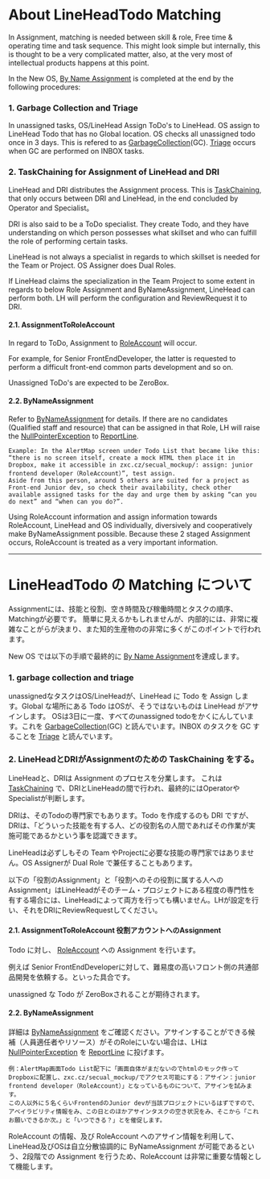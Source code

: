 About LineHeadTodo Matching
=================================================================
In Assignment, matching is needed between skill & role, Free time & operating time and task sequence.
This might look simple but internally, this is thought to be a very complicated matter, also, at the very most of intellectual products happens at this point.

In the New OS, [By Name Assignment](/OS/Assigner/AssignbynameAndTodo.md) is completed at the end by the following procedures:



### 1. Garbage Collection and Triage
In unassigned tasks, OS/LineHead Assign ToDo's to LineHead. OS assign to LineHead Todo that has no Global location.
OS checks all unassigned todo once in 3 days. This is refered to as [GarbageCollection](/OS/Assigner/GarbageCollection.md)(GC). [Triage](/Workflow/Tasking) occurs when GC are performed on INBOX tasks.




### 2. TaskChaining for Assignment of LineHead and DRI
LineHead and DRI distributes the Assignment process.
This is [TaskChaining](/Workflow/TaskChaining.md), that only occurs between DRI and LineHead, in the end concluded by Operator and Specialist。



DRI is also said to be a ToDo specialist. They create Todo, and they have understanding on which person possesses what skillset and who can fulfill the role of performing certain tasks.

LineHead is not always a specialist in regards to which skillset is needed for the Team or Project. OS Assigner does Dual Roles.

If LineHead claims the specialization in the Team Project to some extent in regards to below Role Assignment and ByNameAssignment, LineHead can perform both. LH will perform the configuration and ReviewRequest it to DRI.

#### 2.1. AssignmentToRoleAccount
In regard to ToDo, Assignment to [RoleAccount](/Workflow/RoleAccount.md) will occur.

For example, for Senior FrontEndDeveloper, the latter is requested to perform a difficult front-end common parts development and so on.

Unassigned ToDo's are expected to be ZeroBox.

#### 2.2. ByNameAssignment
Refer to [ByNameAssignment](/OS/Assigner/ByNameAssignment.md) for details. If there are no candidates (Qualified staff and resource) that can be assigned in that Role, LH will raise the [NullPointerException](/OS/Patrol/NullPointerException.md) to  [ReportLine](/Workflow/Vertical/ReportLine.md).

```
Example: In the AlertMap screen under Todo List that became like this: “there is no screen itself, create a mock HTML then place it in Dropbox, make it accessible in zxc.cz/secual_mockup/: assign: junior frontend developer（RoleAccount）”, test assign. 
Aside from this person, around 5 others are suited for a project as Front-end Junior dev, so check their availability, check other available assigned tasks for the day and urge them by asking “can you do next” and “when can you do?”.
```


Using RoleAccount information and assign information towards RoleAccount,  LineHead and OS individually, diversively and cooperatively make ByNameAssignment possible. Because these 2 staged Assignment occurs, RoleAccount is treated as a very important information.

-------

LineHeadTodo の Matching について
=================================================================
Assignmentには、技能と役割、空き時間及び稼働時間とタスクの順序、Matchingが必要です。
簡単に見えるかもしれませんが、内部的には、非常に複雑なことがらが決まり、また知的生産物のの非常に多くがこのポイントで行われます。

New OS では以下の手順で最終的に [By Name Assignment](/OS/Assigner/AssignbynameAndTodo.md)を達成します。



### 1. garbage collection and triage
unassignedなタスクはOS/LineHeadが、LineHead に Todo を Assign します。Global な場所にある Todo はOSが、そうではないものは LineHead がアサインします。
OSは3日に一度、すべてのunassigned todoをかくにんしています。これを [GarbageCollection](/OS/Assigner/GarbageCollection.md)(GC) と読んでいます。INBOX のタスクを GC することを [Triage](/Workflow/Tasking) と読んでいます。




### 2. LineHeadとDRIがAssignmentのための TaskChaining をする。
LineHeadと、DRIは Assignment のプロセスを分業します。
これは[TaskChaining](/Workflow/TaskChaining.md) で、DRIとLineHeadの間で行われ、最終的にはOperatorやSpecialistが判断します。



DRIは、そのTodoの専門家でもあります。Todo を作成するのも DRI ですが、DRIは、「どういった技能を有する人、どの役割名の人間であればその作業が実施可能であるかという事を認識できます。

LineHeadは必ずしもその Team やProjectに必要な技能の専門家ではありません。OS Assignerが Dual Role で兼任することもあります。

以下の「役割のAssignment」と「役割へのその役割に属する人へのAssignment」はLineHeadがそのチーム・プロジェクトにある程度の専門性を有する場合には、LineHeadによって両方を行っても構いません。LHが設定を行い、それをDRIにReviewRequestしてください。

#### 2.1. AssignmentToRoleAccount 役割アカウントへのAssignment
Todo に対し、 [RoleAccount](/Workflow/RoleAccount.md) への Assignment を行います。

例えば Senior FrontEndDeveloperに対して、難易度の高いフロント側の共通部品開発を依頼する。といった具合です。

unassigned な Todo が ZeroBoxされることが期待されます。

#### 2.2. ByNameAssignment
詳細は [ByNameAssignment](/OS/Assigner/ByNameAssignment.md) をご確認ください。アサインすることができる候補（人員適任者やリソース）がそのRoleにいない場合は、LHは[NullPointerException](/OS/Patrol/NullPointerException.md) を [ReportLine](/Workflow/Vertical/ReportLine.md) に投げます。

```
例：AlertMap画面Todo List配下に「画面自体がまだないのでhtmlのモック作ってDropboxに配置し、zxc.cz/secual_mockup/でアクセス可能にする：アサイン：junior frontend developer（RoleAccount）」となっているものについて、アサインを試みます。
この人以外に５名くらいFrontendのJunior devが当該プロジェクトにいるはずですので、アベイラビリティ情報をみ、この日とのほかアサインタスクの空き状況をみ、そこから「これお願いできるか次。」と「いつできる？」とを催促します。
```


RoleAccount の情報、及び RoleAccount へのアサイン情報を利用して、LineHead及びOSは自立分散協調的に ByNameAssignment が可能であるという、2段階での Assignment を行うため、RoleAccount は非常に重要な情報として機能します。

